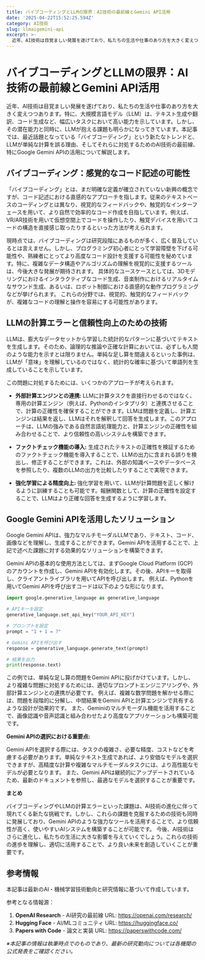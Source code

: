 ```yaml
---
title: バイブコーディングとLLMの限界：AI技術の最前線とGemini API活用
date: '2025-04-22T15:52:25.594Z'
category: AI技術
slug: llmaigemini-api
excerpt: >-
  近年、AI技術は目覚ましい発展を遂げており、私たちの生活や仕事のあり方を大きく変えつつあります。特に、大規模言語モデル（LLM）は、テキスト生成や翻訳、コード生成など、幅広いタスクにおいて高い能力を示しています。しかし、その潜在能力と同時に、LLMが抱える課題も明らかになってきています。本記事では、...
---
```


# バイブコーディングとLLMの限界：AI技術の最前線とGemini API活用

近年、AI技術は目覚ましい発展を遂げており、私たちの生活や仕事のあり方を大きく変えつつあります。特に、大規模言語モデル（LLM）は、テキスト生成や翻訳、コード生成など、幅広いタスクにおいて高い能力を示しています。しかし、その潜在能力と同時に、LLMが抱える課題も明らかになってきています。本記事では、最近話題となっている「バイブコーディング」という新たなトレンドと、LLMが単純な計算を誤る理由、そしてそれらに対処するためのAI技術の最前線、特にGoogle Gemini APIの活用について解説します。


## バイブコーディング：感覚的なコード記述の可能性

「バイブコーディング」とは、まだ明確な定義が確立されていない新興の概念ですが、コード記述における直感的なアプローチを指します。従来のテキストベースのコーディングとは異なり、視覚的なフィードバックや、触覚的なインターフェースを用いて、より自然で効率的なコード作成を目指しています。例えば、VR/AR技術を用いて仮想空間上でコードを操作したり、触覚デバイスを用いてコードの構造を直接感じ取ったりするといった方法が考えられます。

現時点では、バイブコーディングは研究段階にあるものが多く、広く普及しているとは言えません。しかし、プログラミング初心者にとって学習障壁を下げる可能性や、熟練者にとってより高度なコード設計を支援する可能性を秘めています。特に、複雑なデータ構造やアルゴリズムの理解を視覚的に支援するツールは、今後大きな発展が期待されます。  具体的なユースケースとしては、3Dモデリングにおけるインタラクティブなコード生成、音楽制作におけるリアルタイムなサウンド生成、あるいは、ロボット制御における直感的な動作プログラミングなどが挙げられます。  これらの分野では、視覚的、触覚的なフィードバックが、複雑なコードの理解と操作を容易にする可能性があります。


## LLMの計算エラーと信頼性向上のための技術

LLMは、膨大なデータセットから学習した統計的なパターンに基づいてテキストを生成します。そのため、論理的な推論や正確な計算においては、必ずしも人間のような能力を示すとは限りません。単純な足し算を間違えるといった事例は、LLMが「意味」を理解しているのではなく、統計的な確率に基づいて単語列を生成していることを示しています。

この問題に対処するためには、いくつかのアプローチが考えられます。

* **外部計算エンジンとの連携:** LLMに計算タスクを直接行わせるのではなく、専用の計算エンジン（例えば、Pythonのインタプリタ）と連携させることで、計算の正確性を確保することができます。LLMは問題を定義し、計算エンジンは結果を返し、LLMはそれを解釈して回答を生成します。このアプローチは、LLMの強みである自然言語処理能力と、計算エンジンの正確性を組み合わせることで、より信頼性の高いシステムを構築できます。

* **ファクトチェック機能の導入:** 生成されたテキストの正確性を検証するためのファクトチェック機能を導入することで、LLMの出力に含まれる誤りを検出し、修正することができます。これは、外部の知識ベースやデータベースを参照したり、複数のLLMの出力を比較したりすることで実現できます。

* **強化学習による精度向上:** 強化学習を用いて、LLMが計算問題を正しく解けるように訓練することも可能です。報酬関数として、計算の正確性を設定することで、LLMはより正確な回答を生成するように学習します。


## Google Gemini APIを活用したソリューション

Google Gemini APIは、強力なマルチモーダルLLMであり、テキスト、コード、画像などを理解し、生成することができます。Gemini APIを活用することで、上記で述べた課題に対する効果的なソリューションを構築できます。

Gemini APIの基本的な使用方法としては、まずGoogle Cloud Platform (GCP) のアカウントを作成し、Gemini APIを有効化します。その後、APIキーを取得し、クライアントライブラリを用いてAPIを呼び出します。  例えば、Pythonを用いてGemini APIを呼び出すコードは以下のような形になります。

```python
import google.generative_language as generative_language

# APIキーを設定
generative_language.set_api_key("YOUR_API_KEY")

# プロンプトを設定
prompt = "1 + 1 = ?"

# Gemini APIを呼び出す
response = generative_language.generate_text(prompt)

# 結果を出力
print(response.text)
```

この例では、単純な足し算の問題をGemini APIに投げかけています。しかし、より複雑な問題に対処するためには、適切なプロンプトエンジニアリングや、外部計算エンジンとの連携が必要です。  例えば、複雑な数学問題を解かせる際には、問題を段階的に分解し、中間結果をGemini APIと計算エンジンで共有するような設計が効果的です。  また、Geminiのマルチモーダル機能を活用することで、画像認識や音声認識と組み合わせたより高度なアプリケーションも構築可能です。


**Gemini APIの選択における重要点:**

Gemini APIを選択する際には、タスクの複雑さ、必要な精度、コストなどを考慮する必要があります。単純なテキスト生成であれば、より安価なモデルを選択できますが、高精度な計算や複雑なマルチモーダルタスクには、より高性能なモデルが必要となります。  また、Gemini APIは継続的にアップデートされているため、最新のドキュメントを参照し、最適なモデルを選択することが重要です。


**まとめ**

バイブコーディングやLLMの計算エラーといった課題は、AI技術の進化に伴って現れてくる新たな挑戦です。しかし、これらの課題を克服するための技術も同時に発展しており、Gemini APIのような強力なツールを活用することで、より信頼性が高く、使いやすいAIシステムを構築することが可能です。 今後、AI技術はさらに進化し、私たちの生活に大きな影響を与えていくでしょう。これらの技術の進歩を理解し、適切に活用することで、より良い未来を創造していくことが重要です。


## 参考情報

本記事は最新のAI・機械学習技術動向と研究情報に基づいて作成しています。

参考となる情報源：
1. **OpenAI Research** - AI研究の最前線
   URL: https://openai.com/research/
2. **Hugging Face** - AI/MLコミュニティ
   URL: https://huggingface.co/
3. **Papers with Code** - 論文と実装
   URL: https://paperswithcode.com/

*※本記事の情報は執筆時点でのものであり、最新の研究動向については各機関の公式発表をご確認ください。*
